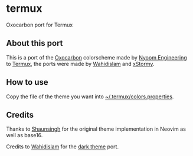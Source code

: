 # termux
Oxocarbon port for Termux

## About this port
This is a port of the [Oxocarbon](https://github.com/nyoom-engineering/oxocarbon) colorscheme made by [Nyoom Engineering](https://github.com/nyoom-engineering) to [Termux](https://termux.dev/), the ports were made by [Wahidislam](https://github.com/psynyde) and [xStormy](https://github.com/xStormyy).

## How to use
Copy the file of the theme you want into [~/.termux/colors.properties](https://wiki.termux.com/wiki/Termux:Styling).

## Credits
Thanks to [Shaunsingh](https://github.com/shaunsingh) for the original theme implementation in Neovim as well as base16.

Credits to [Wahidislam](https://github.com/psynyde) for the [dark theme](https://discord.com/channels/1050624267592663050/1051039607308943400/1145370357864345640) port.
